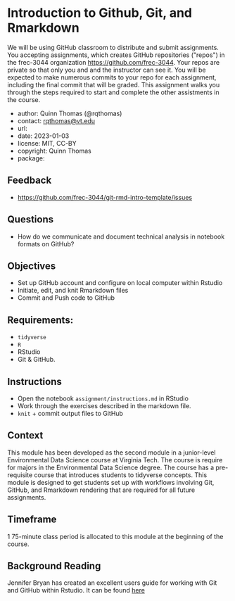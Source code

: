 # Introduction to Github, Git, and Rmarkdown

We will be using GitHub classroom to distribute and submit assignments.  You accepting assignments, which creates GitHub repositories ("repos") in the frec-3044 organization https://github.com/frec-3044.  Your repos are private so that only you and and the instructor can see it.  You will be expected to make numerous commits to your repo for each assignment, including the final commit that will be graded.  This assignment walks you through the steps required to start and complete the other assistments in the course.

- author: Quinn Thomas (@rqthomas)
- contact: <rqthomas@vt.edu>
- url: 
- date: 2023-01-03
- license: MIT, CC-BY
- copyright: Quinn Thomas
- package: 

## Feedback

- <https://github.com/frec-3044/git-rmd-intro-template/issues>

## Questions

- How do we communicate and document technical analysis in notebook formats on GitHub?

## Objectives

  - Set up GitHub account and configure on local computer within Rstudio
  - Initiate, edit, and knit Rmarkdown files
  - Commit and Push code to GitHub

## Requirements:

  - `tidyverse`
  - `R`
  - RStudio
  - Git & GitHub.
  
## Instructions

  - Open the notebook `assignment/instructions.md` in RStudio
  - Work through the exercises described in the markdown file.
  - `knit` + commit output files to GitHub
  
## Context

This module has been developed as the second module in a junior-level Environmental Data Science course at Virginia Tech.  The course is require for majors in the Environmental Data Science degree.  The course has a pre-requisite course that introduces students to tidyverse concepts.  This module is designed to get students set up with workflows involving Git, GitHub, and Rmarkdown rendering that are required for all future assignments.

## Timeframe

1 75-minute class period is allocated to this module at the beginning of the course.

## Background Reading

Jennifer Bryan has created an excellent users guide for working with Git and GitHub within Rstudio.  It can be found [here](https://happygitwithr.com/index.html)

